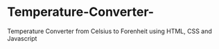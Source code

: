 # Temperature-Converter-
Temperature Converter from Celsius to Forenheit using HTML, CSS and Javascript
